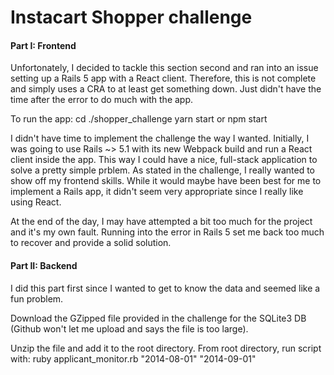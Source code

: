 # Instacart Shopper challenge

#### Part I: Frontend
Unfortonately, I decided to tackle this section second and ran into an issue setting up a Rails 5 app with a React client.
Therefore, this is not complete and simply uses a CRA to at least get something down. Just didn't have the time after the error to do much with the app.

To run the app:
cd ./shopper_challenge
yarn start or npm start

I didn't have time to implement the challenge the way I wanted. Initially, I was going to use Rails ~> 5.1 with its new Webpack build and run a React client inside the app. This way I could have a nice, full-stack application to solve a pretty simple prblem. As stated in the challenge, I really wanted to show off my frontend skills. While it would maybe have been best for me to implement a Rails app, it didn't seem very appropriate since I really like using React.

At the end of the day, I may have attempted a bit too much for the project and it's my own fault. Running into the error in Rails 5 set me back too much to recover and provide a solid solution.

#### Part II: Backend
I did this part first since I wanted to get to know the data and seemed like a fun problem.

Download the GZipped file provided in the challenge for the SQLite3 DB (Github won't let me upload and says the file is too large).

Unzip the file and add it to the root directory.
From root directory, run script with:
ruby applicant_monitor.rb "2014-08-01" "2014-09-01"
